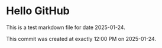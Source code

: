 # Hello GitHub
This is a test markdown file for date 2025-01-24.

This commit was created at exactly 12:00 PM on 2025-01-24.
